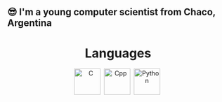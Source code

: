 
## 😎 I'm a young computer scientist from Chaco, Argentina

</div>
<h1 align="center">Languages</h1>
<div align="center">
        <img src="https://raw.githubusercontent.com/rahulbanerjee26/githubProfileReadmeGenerator/main/icons/c.svg"
             title="C" alt="C"
             width="60" height="60"/></a>&nbsp;
        <img src="https://raw.githubusercontent.com/rahulbanerjee26/githubProfileReadmeGenerator/main/icons/cpp.svg"
             title="Cpp" alt="Cpp "
             width="60" height="60"/></a>&nbsp;       
        <img src="https://raw.githubusercontent.com/rahulbanerjee26/githubProfileReadmeGenerator/main/icons/python.svg"
             title="Python" alt="Python"
             width="60" height="60"/></a>&nbsp;
</div>

</div>
